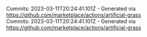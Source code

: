 Commits: 2023-03-11T20:24:41.101Z - Generated via https://github.com/marketplace/actions/artificial-grass
<br>
Commits: 2023-03-11T20:24:41.101Z - Generated via https://github.com/marketplace/actions/artificial-grass
<br>
